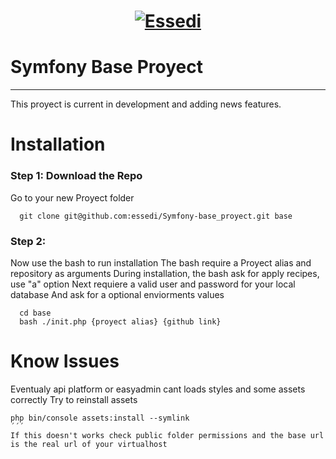 <h1 align="center"><a href="http://www.essedi.es"><img src="http://www.essedi.es/wp-content/uploads/2017/12/cropped-newsletter-logo-essedi.png" alt="Essedi"></a></h1>

# Symfony Base Proyect
***
This proyect is current in development and adding news features.

Installation
============

### Step 1: Download the Repo
Go to your new Proyect folder
```console
  git clone git@github.com:essedi/Symfony-base_proyect.git base
```
### Step 2: 
Now use the bash to run installation
The bash require a Proyect alias and repository as arguments
During installation, the bash ask for apply recipes, use "a" option
Next requiere a valid user and password for your local database 
And ask for a optional enviorments values
```console
  cd base
  bash ./init.php {proyect alias} {github link}
```

Know Issues
============
Eventualy api platform or easyadmin cant loads styles and some assets correctly
Try to reinstall assets
```console
php bin/console assets:install --symlink
´´´
If this doesn't works check public folder permissions and the base url is the real url of your virtualhost

